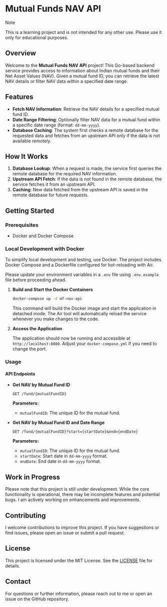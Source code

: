 # Mutual Funds NAV API

> [!NOTE]  
> This is a learning project and is not intended for any other use. Please use it only for educational purposes.

## Overview

Welcome to the **Mutual Funds NAV API** project! This Go-based backend service provides access to information about Indian mutual funds and their Net Asset Values (NAV). Given a mutual fund ID, you can retrieve the latest NAV details or filter NAV data within a specified date range.

## Features

- **Fetch NAV Information**: Retrieve the NAV details for a specified mutual fund ID.
- **Date Range Filtering**: Optionally filter NAV data for a mutual fund within a specific date range (format: `dd-mm-yyyy`).
- **Database Caching**: The system first checks a remote database for the requested data and fetches from an upstream API only if the data is not available remotely.

## How It Works

1. **Database Lookup**: When a request is made, the service first queries the remote database for the required NAV information.
2. **Upstream API Fetch**: If the data is not found in the remote database, the service fetches it from an upstream API.
3. **Caching**: New data fetched from the upstream API is saved in the remote database for future requests.

## Getting Started

### Prerequisites

- Docker and Docker Compose

### Local Development with Docker

To simplify local development and testing, use Docker. The project includes Docker Compose and a Dockerfile configured for hot-reloading with Air. 

Please update your environment variables in a `.env` file using `.env.example` file before proceeding ahead. 

1. **Build and Start the Docker Containers**

   ```bash
   docker-compose up -d mf-nav-api
   ```

   This command will build the Docker image and start the application in detached mode. The Air tool will automatically reload the service whenever you make changes to the code.

2. **Access the Application**

   The application should now be running and accessible at `http://localhost:8080`. Adjust your `docker-compose.yml` if you need to change the port.

### Usage

#### API Endpoints

- **Get NAV by Mutual Fund ID**

  ```
  GET /fund/{mutualFundID}
  ```

  **Parameters:**
  - `mutualFundID`: The unique ID for the mutual fund.

- **Get NAV by Mutual Fund ID and Date Range**

  ```
  GET /fund/{mutualFundID}?start={startDate}&end={endDate}
  ```

  **Parameters:**
  - `mutualFundID`: The unique ID for the mutual fund.
  - `startDate`: Start date in `dd-mm-yyyy` format.
  - `endDate`: End date in `dd-mm-yyyy` format.

## Work in Progress

Please note that this project is still under development. While the core functionality is operational, there may be incomplete features and potential bugs. I am actively working on enhancements and improvements.

## Contributing

I welcome contributions to improve this project. If you have suggestions or find issues, please open an issue or submit a pull request.

## License

This project is licensed under the MIT License. See the [LICENSE](LICENSE) file for details.

## Contact

For questions or further information, please reach out to me or open an issue on the GitHub repository.
